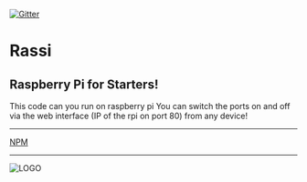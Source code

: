 [![Gitter](https://badges.gitter.im/Sharkbyteprojects/RassI.svg)](https://gitter.im/Sharkbyteprojects/RassI?utm_source=badge&utm_medium=badge&utm_campaign=pr-badge)
# Rassi
## Raspberry Pi for Starters!

This code can you run on raspberry pi
You can switch the ports on and off via the web interface (IP of the rpi on port 80) from any device!

---
[NPM](https://www.npmjs.com/package/rassi)


---
![LOGO](https://sharkbyteprojects.github.io/RassI/public/RASSI%20LOGO.svg)
